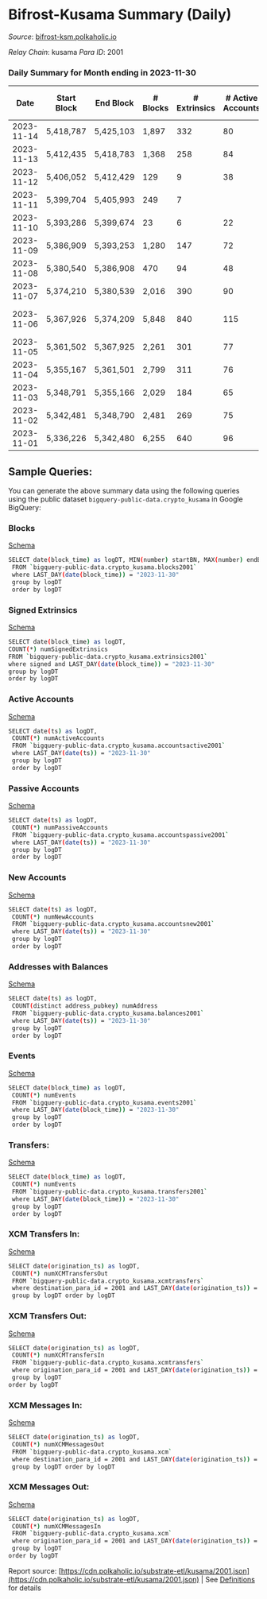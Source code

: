 # Bifrost-Kusama Summary (Daily)

_Source_: [bifrost-ksm.polkaholic.io](https://bifrost-ksm.polkaholic.io)

*Relay Chain*: kusama
*Para ID*: 2001



### Daily Summary for Month ending in 2023-11-30


| Date    | Start Block | End Block | # Blocks | # Extrinsics | # Active Accounts | # Passive Accounts | # New Accounts | # Addresses | # Events  | # Transfers ($USD) | # XCM Transfers In ($USD) | # XCM Transfers Out ($USD) | # XCM In | # XCM Out | Issues |
|---------|-------------|-----------|----------|--------------|-------------------|--------------------|----------------|-------------|-----------|--------------------|---------------------------|----------------------------|----------|-----------|--------|
| 2023-11-14 | 5,418,787 | 5,425,103 | 1,897 | 332 | 80 | 466 | 11 | 102,820 | 12,865 | 3,032 ($17,403.33) | 30 ($2,067.60) | 4 ($171.47) | 44 | 47 |  |
| 2023-11-13 | 5,412,435 | 5,418,783 | 1,368 | 258 | 84 | 441 | 4 | 102,812 | 8,526 | 1,747 ($21,619.59) | 37 ($15,547.57) | 5 ($3,990.94) | 58 | 61 |  |
| 2023-11-12 | 5,406,052 | 5,412,429 | 129 | 9 | 38 |  |  | 102,810 | 836 | 225 ($191.41) | 39 ($4,328.09) |   | 114 | 100 |  |
| 2023-11-11 | 5,399,704 | 5,405,993 | 249 | 7 |  |  |  |  | 135 | 6 ($40.71) | 35 ($26,899.58) | 1 ($146.53) | 52 | 46 |  |
| 2023-11-10 | 5,393,286 | 5,399,674 | 23 | 6 | 22 | 49 |  | 102,761 | 203 | 55 ($6,031.30) | 35 ($10,881.27) | 2 ($781.22) | 70 | 59 |  |
| 2023-11-09 | 5,386,909 | 5,393,253 | 1,280 | 147 | 72 | 465 | 11 | 102,751 | 9,249 | 2,627 ($18,594.36) | 50 ($7,371.00) | 7 ($645.43) | 78 | 91 |  |
| 2023-11-08 | 5,380,540 | 5,386,908 | 470 | 94 | 48 | 180 |  | 102,740 | 2,686 | 417 ($3,418.19) | 47 ($6,363.65) | 3 ($15,165.04) | 90 | 73 |  |
| 2023-11-07 | 5,374,210 | 5,380,539 | 2,016 | 390 | 90 |  | 9 | 102,736 | 14,040 | 3,337 ($58,614.34) | 40 ($2,479.65) | 29  | 165 | 157 |  |
| 2023-11-06 | 5,367,926 | 5,374,209 | 5,848 | 840 | 115 | 487 | 13 | 102,728 | 36,891 | 9,004 ($91,571.39) | 42 ($10,149.35) | 16  | 59 | 70 | 436 missing (6.94%) |
| 2023-11-05 | 5,361,502 | 5,367,925 | 2,261 | 301 | 77 | 468 |  | 102,721 | 14,257 | 3,532 ($34,958.89) | 36 ($1,630.23) | 14  | 115 | 143 |  |
| 2023-11-04 | 5,355,167 | 5,361,501 | 2,799 | 311 | 76 | 467 | 9 | 102,711 | 18,068 | 4,713 ($62,496.66) | 36 ($51,549.38) | 9 ($402.80) | 72 | 80 |  |
| 2023-11-03 | 5,348,791 | 5,355,166 | 2,029 | 184 | 65 | 457 | 4 | 102,703 | 11,547 | 2,845 ($4,861.25) | 32 ($750.57) | 2 ($2.31) | 58 | 64 |  |
| 2023-11-02 | 5,342,481 | 5,348,790 | 2,481 | 269 | 75 | 463 |  | 102,700 | 16,171 | 4,299 ($12,043.62) | 32 ($5,782.85) | 5 ($1,140.63) | 49 | 50 |  |
| 2023-11-01 | 5,336,226 | 5,342,480 | 6,255 | 640 | 96 | 490 | 7 | 102,694 | 32,418 | 8,206 ($42,004.86) | 38 ($8,957.18) | 16 ($10,079.28) | 52 | 52 |  |

## Sample Queries:
You can generate the above summary data using the following queries using the public dataset `bigquery-public-data.crypto_kusama` in Google BigQuery:


### Blocks 

[Schema](https://github.com/colorfulnotion/substrate-etl/blob/main/schema/blocks.json)

```bash
SELECT date(block_time) as logDT, MIN(number) startBN, MAX(number) endBN, COUNT(*) numBlocks 
 FROM `bigquery-public-data.crypto_kusama.blocks2001`  
 where LAST_DAY(date(block_time)) = "2023-11-30" 
 group by logDT 
 order by logDT
```

### Signed Extrinsics 

[Schema](https://github.com/colorfulnotion/substrate-etl/blob/main/schema/extrinsics.json)

```bash
SELECT date(block_time) as logDT, 
COUNT(*) numSignedExtrinsics 
FROM `bigquery-public-data.crypto_kusama.extrinsics2001`  
where signed and LAST_DAY(date(block_time)) = "2023-11-30" 
group by logDT 
order by logDT
```

### Active Accounts 

[Schema](https://github.com/colorfulnotion/substrate-etl/blob/main/schema/accountsactive.json)

```bash
SELECT date(ts) as logDT, 
 COUNT(*) numActiveAccounts 
 FROM `bigquery-public-data.crypto_kusama.accountsactive2001` 
 where LAST_DAY(date(ts)) = "2023-11-30" 
 group by logDT 
 order by logDT
```

### Passive Accounts 

[Schema](https://github.com/colorfulnotion/substrate-etl/blob/main/schema/accountspassive.json)

```bash
SELECT date(ts) as logDT, 
 COUNT(*) numPassiveAccounts 
 FROM `bigquery-public-data.crypto_kusama.accountspassive2001` 
 where LAST_DAY(date(ts)) = "2023-11-30" 
 group by logDT 
 order by logDT
```

### New Accounts 

[Schema](https://github.com/colorfulnotion/substrate-etl/blob/main/schema/accountsnew.json)

```bash
SELECT date(ts) as logDT, 
 COUNT(*) numNewAccounts 
 FROM `bigquery-public-data.crypto_kusama.accountsnew2001` 
 where LAST_DAY(date(ts)) = "2023-11-30" 
 group by logDT
 order by logDT
```

### Addresses with Balances 

[Schema](https://github.com/colorfulnotion/substrate-etl/blob/main/schema/balances.json)

```bash
SELECT date(ts) as logDT,
 COUNT(distinct address_pubkey) numAddress 
 FROM `bigquery-public-data.crypto_kusama.balances2001` 
 where LAST_DAY(date(ts)) = "2023-11-30" 
 group by logDT 
 order by logDT
```

### Events 

[Schema](https://github.com/colorfulnotion/substrate-etl/blob/main/schema/events.json)

```bash
SELECT date(block_time) as logDT, 
 COUNT(*) numEvents 
 FROM `bigquery-public-data.crypto_kusama.events2001` 
 where LAST_DAY(date(block_time)) = "2023-11-30" 
 group by logDT 
 order by logDT
```

### Transfers:

[Schema](https://github.com/colorfulnotion/substrate-etl/blob/main/schema/transfers.json)

```bash
SELECT date(block_time) as logDT, 
 COUNT(*) numEvents 
 FROM `bigquery-public-data.crypto_kusama.transfers2001` 
 where LAST_DAY(date(block_time)) = "2023-11-30" 
 group by logDT 
 order by logDT
```

### XCM Transfers In: 

[Schema](https://github.com/colorfulnotion/substrate-etl/blob/main/schema/xcmtransfers.json)

```bash
SELECT date(origination_ts) as logDT, 
 COUNT(*) numXCMTransfersOut 
 FROM `bigquery-public-data.crypto_kusama.xcmtransfers` 
 where destination_para_id = 2001 and LAST_DAY(date(origination_ts)) = "2023-11-30" 
 group by logDT order by logDT
```

### XCM Transfers Out: 

[Schema](https://github.com/colorfulnotion/substrate-etl/blob/main/schema/xcmtransfers.json)

```bash
SELECT date(origination_ts) as logDT, 
 COUNT(*) numXCMTransfersIn 
 FROM `bigquery-public-data.crypto_kusama.xcmtransfers` 
 where origination_para_id = 2001 and LAST_DAY(date(origination_ts)) = "2023-11-30" 
 group by logDT 
order by logDT
```

### XCM Messages In: 

[Schema](https://github.com/colorfulnotion/substrate-etl/blob/main/schema/xcm.json)

```bash
SELECT date(origination_ts) as logDT, 
 COUNT(*) numXCMMessagesOut 
 FROM `bigquery-public-data.crypto_kusama.xcm` 
 where destination_para_id = 2001 and LAST_DAY(date(origination_ts)) = "2023-11-30" 
 group by logDT order by logDT
```

### XCM Messages Out: 

[Schema](https://github.com/colorfulnotion/substrate-etl/blob/main/schema/xcm.json)

```bash
SELECT date(origination_ts) as logDT, 
 COUNT(*) numXCMMessagesIn 
 FROM `bigquery-public-data.crypto_kusama.xcm` 
 where origination_para_id = 2001 and LAST_DAY(date(origination_ts)) = "2023-11-30" 
 group by logDT 
order by logDT
```


Report source: [https://cdn.polkaholic.io/substrate-etl/kusama/2001.json](https://cdn.polkaholic.io/substrate-etl/kusama/2001.json) | See [Definitions](/DEFINITIONS.md) for details

